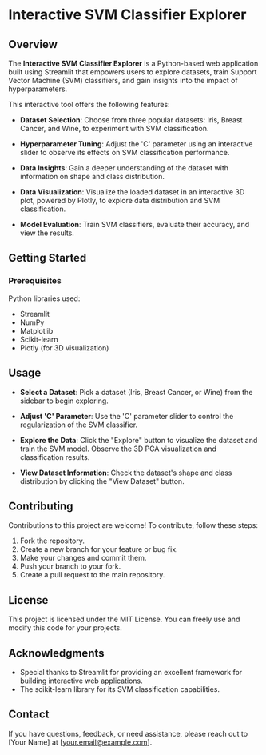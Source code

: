 


# Interactive SVM Classifier Explorer

## Overview

The **Interactive SVM Classifier Explorer** is a Python-based web application built using Streamlit that empowers users to explore datasets, train Support Vector Machine (SVM) classifiers, and gain insights into the impact of hyperparameters.

This interactive tool offers the following features:

- **Dataset Selection**: Choose from three popular datasets: Iris, Breast Cancer, and Wine, to experiment with SVM classification.

- **Hyperparameter Tuning**: Adjust the 'C' parameter using an interactive slider to observe its effects on SVM classification performance.

- **Data Insights**: Gain a deeper understanding of the dataset with information on shape and class distribution.

- **Data Visualization**: Visualize the loaded dataset in an interactive 3D plot, powered by Plotly, to explore data distribution and SVM classification.

- **Model Evaluation**: Train SVM classifiers, evaluate their accuracy, and view the results.

## Getting Started

### Prerequisites

Python libraries used:

- Streamlit
- NumPy
- Matplotlib
- Scikit-learn
- Plotly (for 3D visualization)

## Usage

- **Select a Dataset**: Pick a dataset (Iris, Breast Cancer, or Wine) from the sidebar to begin exploring.

- **Adjust 'C' Parameter**: Use the 'C' parameter slider to control the regularization of the SVM classifier.

- **Explore the Data**: Click the "Explore" button to visualize the dataset and train the SVM model. Observe the 3D PCA visualization and classification results.

- **View Dataset Information**: Check the dataset's shape and class distribution by clicking the "View Dataset" button.


## Contributing

Contributions to this project are welcome! To contribute, follow these steps:

1. Fork the repository.
2. Create a new branch for your feature or bug fix.
3. Make your changes and commit them.
4. Push your branch to your fork.
5. Create a pull request to the main repository.

## License

This project is licensed under the MIT License. You can freely use and modify this code for your projects.

## Acknowledgments

- Special thanks to Streamlit for providing an excellent framework for building interactive web applications.
- The scikit-learn library for its SVM classification capabilities.

## Contact

If you have questions, feedback, or need assistance, please reach out to [Your Name] at [your.email@example.com].
